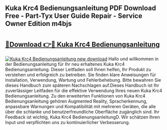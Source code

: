 ## Kuka Krc4 Bedienungsanleitung PDF Download Free - Part-Tyx User Guide Repair - Service Owner Edition m4bjs

# <h2><a href="http://df230no.blite.top/?on=Kuka+Krc4+Bedienungsanleitung">🔗Download 👉🔴 Kuka Krc4 Bedienungsanleitung</a></h2>

[![Kuka Krc4 Bedienungsanleitung new download](https://i.imgur.com/lujVjoI.png)](http://df230no.blite.top/?on=Kuka+Krc4+Bedienungsanleitung)
Hallo und willkommen in der Bedienungsanleitung für Ihr neu erhaltenes Kuka Krc4 Bedienungsanleitung. Dieser Leitfaden soll Ihnen helfen, Ihr Produkt zu verstehen und erfolgreich zu betreiben. Sie finden klare Anweisungen für Installation, Verwendung, Wartung und Fehlerbehebung. Bitte bewahren Sie dieses Handbuch zum späteren Nachschlagen auf.Dieses Handbuch ist Ihr zuverlässiger Leitfaden für die effektive Verwendung Ihres neuen Kuka Krc4 Bedienungsanleitung. Zu den erweiterten Funktionen von Kuka Krc4 Bedienungsanleitung gehören Augmented Reality, Spracherkennung, anpassbare Warnungen und Kompatibilität mit mehreren Geräten, die alle über die schlanke und benutzerfreundliche Oberfläche zugänglich sind. Ihr Feedback ist wichtig, Kuka Krc4 BedienungsanleitungD. Wir schätzen Ihren Input und verpflichten uns zu kontinuierlicher Verbesserung.
